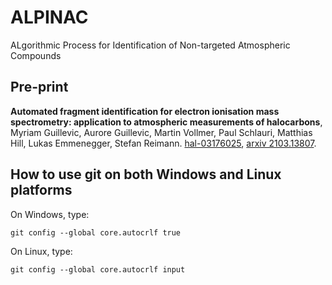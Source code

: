 # ALPINAC

ALgorithmic Process for Identification of Non-targeted Atmospheric Compounds

## Pre-print
**Automated fragment identification for electron ionisation mass spectrometry:
application to atmospheric measurements of halocarbons**,
Myriam Guillevic, Aurore Guillevic, Martin Vollmer, Paul Schlauri, Matthias
Hill, Lukas Emmenegger, Stefan Reimann.
[hal-03176025](https://hal.inria.fr/hal-03176025), 
[arxiv 2103.13807](https://arxiv.org/abs/2103.13807).

## How to use git on both Windows and Linux platforms
On Windows, type: 
```
git config --global core.autocrlf true
```
On Linux, type:
```
git config --global core.autocrlf input
```
